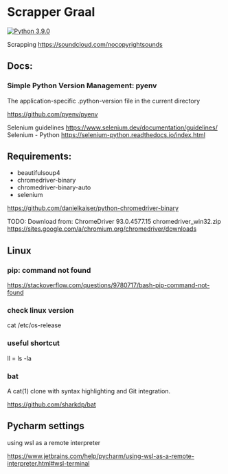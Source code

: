 # Scrapper Graal
[![Python 3.9.0](https://img.shields.io/badge/python-3.9.0-blue.svg)](https://www.python.org/downloads/release/)

Scrapping https://soundcloud.com/nocopyrightsounds

## Docs:
### Simple Python Version Management: pyenv
The application-specific .python-version file in the current directory 

https://github.com/pyenv/pyenv

Selenium guidelines
https://www.selenium.dev/documentation/guidelines/
Selenium - Python
https://selenium-python.readthedocs.io/index.html


## Requirements:
* beautifulsoup4
* chromedriver-binary
* chromedriver-binary-auto
* selenium


https://github.com/danielkaiser/python-chromedriver-binary

TODO: 
Download from:
ChromeDriver 93.0.4577.15
chromedriver_win32.zip
https://sites.google.com/a/chromium.org/chromedriver/downloads

## Linux
### pip: command not found

https://stackoverflow.com/questions/9780717/bash-pip-command-not-found

### check linux version

cat /etc/os-release

### useful shortcut

ll = ls -la

### bat
A cat(1) clone with syntax highlighting and Git integration.

https://github.com/sharkdp/bat

## Pycharm settings
using wsl as a remote interpreter

https://www.jetbrains.com/help/pycharm/using-wsl-as-a-remote-interpreter.html#wsl-terminal


